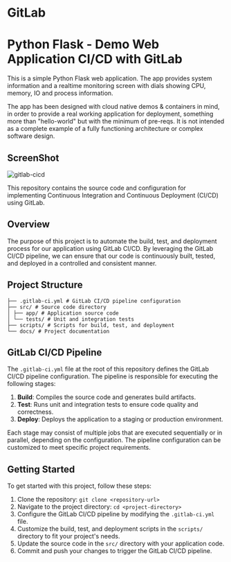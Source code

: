 # GitLab

# Python Flask - Demo Web Application CI/CD with GitLab

This is a simple Python Flask web application. The app provides system information and a realtime monitoring screen with dials showing CPU, memory, IO and process information.

The app has been designed with cloud native demos & containers in mind, in order to provide a real working application for deployment, something more than "hello-world" but with the minimum of pre-reqs. It is not intended as a complete example of a fully functioning architecture or complex software design.

## ScreenShot

![gitlab-cicd](https://user-content.gitlab-static.net/6f581c4c2e4c645ab4523bd3661204bcddf53979/68747470733a2f2f757365722d696d616765732e67697468756275736572636f6e74656e742e636f6d2f31343938323933362f33303533333137312d64623137666363632d396334662d313165372d383836322d6562386331343866656465612e706e67)

This repository contains the source code and configuration for implementing Continuous Integration and Continuous Deployment (CI/CD) using GitLab.

## Overview

The purpose of this project is to automate the build, test, and deployment process for our application using GitLab CI/CD. By leveraging the GitLab CI/CD pipeline, we can ensure that our code is continuously built, tested, and deployed in a controlled and consistent manner.

## Project Structure

```
├── .gitlab-ci.yml # GitLab CI/CD pipeline configuration
├── src/ # Source code directory
│ ├── app/ # Application source code
│ └── tests/ # Unit and integration tests
├── scripts/ # Scripts for build, test, and deployment
└── docs/ # Project documentation
```

## GitLab CI/CD Pipeline

The `.gitlab-ci.yml` file at the root of this repository defines the GitLab CI/CD pipeline configuration. The pipeline is responsible for executing the following stages:

1. **Build**: Compiles the source code and generates build artifacts.
2. **Test**: Runs unit and integration tests to ensure code quality and correctness.
3. **Deploy**: Deploys the application to a staging or production environment.

Each stage may consist of multiple jobs that are executed sequentially or in parallel, depending on the configuration. The pipeline configuration can be customized to meet specific project requirements.

## Getting Started

To get started with this project, follow these steps:

1. Clone the repository: `git clone <repository-url>`
2. Navigate to the project directory: `cd <project-directory>`
3. Configure the GitLab CI/CD pipeline by modifying the `.gitlab-ci.yml` file.
4. Customize the build, test, and deployment scripts in the `scripts/` directory to fit your project's needs.
5. Update the source code in the `src/` directory with your application code.
6. Commit and push your changes to trigger the GitLab CI/CD pipeline.
